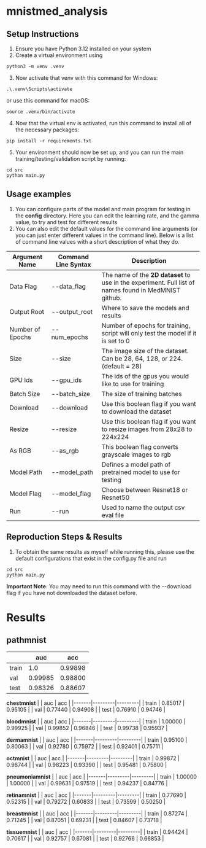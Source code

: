 # mnistmed_analysis

## Setup Instructions

1. Ensure you have Python 3.12 installed on your system
2. Create a virtual environment using
```
python3 -m venv .venv
```
3. Now activate that venv with this command for Windows:
```
.\.venv\Scripts\activate
```
or use this command for macOS:
```
source .venv/bin/activate
```
4. Now that the virtual env is activated, run this command to install all of the necessary packages:
```
pip install -r requirements.txt
```
5. Your environment should now be set up, and you can run the main training/testing/validation script by running:
```
cd src
python main.py
```


## Usage examples

1. You can configure parts of the model and main program for testing in the **config** directory. Here you can edit the learning rate, and the gamma value, to try and test for different results
2. You can also edit the default values for the command line arguments (or you can just enter different values in the command line). Below is a list of command line values with a short description of what they do.

| Argument Name    | Command Line Syntax     | Description                                                                                    |
|------------------|-------------------------|------------------------------------------------------------------------------------------------|
| Data Flag        | --data_flag <string>    | The name of the **2D dataset** to use in the experiment. Full list of names found in MedMNIST github. |
| Output Root      | --output_root <string>  | Where to save the models and results                                                           |
| Number of Epochs | --num_epochs <int>      | Number of epochs for training, script will only test the model if it is set to 0               |
| Size             | --size <int>            | The image size of the dataset. Can be 28, 64, 128, or 224. (default = 28)                      |
| GPU Ids          | --gpu_ids <str>         | The ids of the gpus you would like to use for training                                         |
| Batch Size       | --batch_size <int>      | The size of training batches                                                                   |
| Download         | --download              | Use this boolean flag if you want to download the dataset                                      |
| Resize           | --resize                | Use this boolean flag if you want to resize images from 28x28 to 224x224                       |
| As RGB           | --as_rgb                | This boolean flag converts grayscale images to rgb                                             |
| Model Path       | --model_path <str>      | Defines a model path of pretrained model to use for testing                                    |
| Model Flag       | --model_flag <str>      | Choose between Resnet18 or Resnet50                                                            |
| Run              | --run <str>             | Used to name the output csv eval file                                                          |


## Reproduction Steps & Results

1. To obtain the same results as myself while running this, please use the default configurations that exist in the config.py file and run
```
cd src
python main.py
```
**Important Note**: You may need to run this command with the --download flag if you have not downloaded the dataset before.

# Results

**pathmnist**
-------------
|       | auc     | acc     |
|-------|---------|---------|
| train | 1.0     | 0.99898 |
| val   | 0.99985 | 0.98800 |
| test  | 0.98326 | 0.88607 |

**chestmnist**
|       | auc     | acc     |
|-------|---------|---------|
| train | 0.85017 | 0.95105 |
| val   | 0.77440 | 0.94908 |
| test  | 0.76910 | 0.94746 |

**bloodmnist**
|       | auc     | acc     |
|-------|---------|---------|
| train | 1.00000 | 0.99925 |
| val   | 0.99852 | 0.96846 |
| test  | 0.99738 | 0.95937 |

**dermamnist**
|       | auc     | acc     |
|-------|---------|---------|
| train | 0.95100 | 0.80063 |
| val   | 0.92780 | 0.75972 |
| test  | 0.92401 | 0.75711 |

**octmnist**
|       | auc     | acc     |
|-------|---------|---------|
| train | 0.99872 | 0.98744 |
| val   | 0.98223 | 0.93390 |
| test  | 0.95481 | 0.75800 |

**pneumoniamnist**
|       | auc     | acc     |
|-------|---------|---------|
| train | 1.00000 | 1.00000 |
| val   | 0.99631 | 0.97519 |
| test  | 0.94237 | 0.84776 |

**retinamnist**
|       | auc     | acc     |
|-------|---------|---------|
| train | 0.77690 | 0.52315 |
| val   | 0.79272 | 0.60833 |
| test  | 0.73599 | 0.50250 |

**breastmnist**
|       | auc     | acc     |
|-------|---------|---------|
| train | 0.87274 | 0.71245 |
| val   | 0.87051 | 0.69231 |
| test  | 0.84607 | 0.73718 |

**tissuemnist**
|       | auc     | acc     |
|-------|---------|---------|
| train | 0.94424 | 0.70617 |
| val   | 0.92757 | 0.67081 |
| test  | 0.92766 | 0.66853 |
